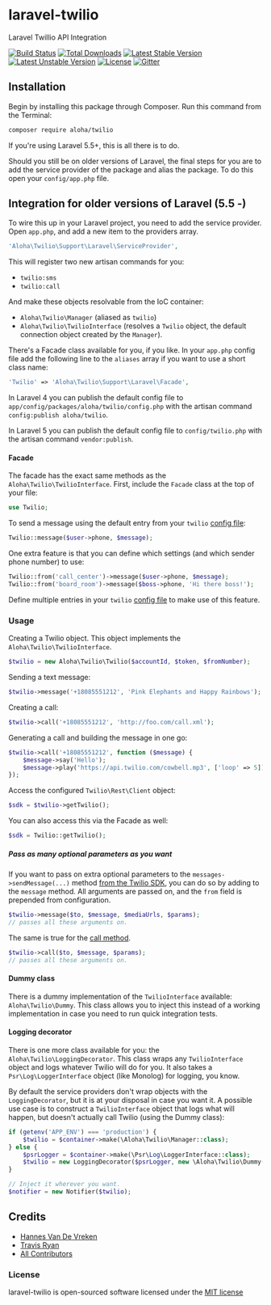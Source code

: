 laravel-twilio
===============
Laravel Twillio API Integration

[![Build Status](https://travis-ci.org/aloha/laravel-twilio.svg)](https://travis-ci.org/aloha/laravel-twilio)
[![Total Downloads](https://poser.pugx.org/aloha/twilio/downloads.svg)](https://packagist.org/packages/aloha/twilio)
[![Latest Stable Version](https://poser.pugx.org/aloha/twilio/v/stable.svg)](https://packagist.org/packages/aloha/twilio)
[![Latest Unstable Version](https://poser.pugx.org/aloha/twilio/v/unstable.svg)](https://packagist.org/packages/aloha/twilio)
[![License](https://poser.pugx.org/aloha/twilio/license.svg)](https://packagist.org/packages/aloha/twilio)
[![Gitter](https://badges.gitter.im/Join%20Chat.svg)](https://gitter.im/aloha/laravel-twilio?utm_source=badge&utm_medium=badge&utm_campaign=pr-badge)

## Installation

Begin by installing this package through Composer. Run this command from the Terminal:

```bash
composer require aloha/twilio
```
If you're using Laravel 5.5+, this is all there is to do.

Should you still be on older versions of Laravel, the final steps for you are to add the service provider of the package and alias the package. To do this open your `config/app.php` file.

## Integration for older versions of Laravel (5.5 -)

To wire this up in your Laravel project, you need to add the service provider.
Open `app.php`, and add a new item to the providers array.

```php
'Aloha\Twilio\Support\Laravel\ServiceProvider',
```

This will register two new artisan commands for you:

- `twilio:sms`
- `twilio:call`

And make these objects resolvable from the IoC container:

- `Aloha\Twilio\Manager` (aliased as `twilio`)
- `Aloha\Twilio\TwilioInterface` (resolves a `Twilio` object, the default connection object created by the `Manager`).

There's a Facade class available for you, if you like. In your `app.php` config file add the following
line to the `aliases` array if you want to use a short class name:

```php
'Twilio' => 'Aloha\Twilio\Support\Laravel\Facade',
```

In Laravel 4 you can publish the default config file to `app/config/packages/aloha/twilio/config.php` with the artisan command `config:publish aloha/twilio`.

In Laravel 5 you can publish the default config file to `config/twilio.php` with the artisan command `vendor:publish`.

#### Facade

The facade has the exact same methods as the `Aloha\Twilio\TwilioInterface`. First, include the `Facade` class at the top of your file:

```php
use Twilio;
```

To send a message using the default entry from your `twilio` [config file](src/config/config.php):

```php
Twilio::message($user->phone, $message);
```

One extra feature is that you can define which settings (and which sender phone number) to use:

```php
Twilio::from('call_center')->message($user->phone, $message);
Twilio::from('board_room')->message($boss->phone, 'Hi there boss!');
```

Define multiple entries in your `twilio` [config file](src/config/config.php) to make use of this feature.

### Usage

Creating a Twilio object. This object implements the `Aloha\Twilio\TwilioInterface`.

```php
$twilio = new Aloha\Twilio\Twilio($accountId, $token, $fromNumber);
```

Sending a text message:

```php
$twilio->message('+18085551212', 'Pink Elephants and Happy Rainbows');
```

Creating a call:

```php
$twilio->call('+18085551212', 'http://foo.com/call.xml');
```

Generating a call and building the message in one go:

```php
$twilio->call('+18085551212', function ($message) {
    $message->say('Hello');
    $message->play('https://api.twilio.com/cowbell.mp3', ['loop' => 5]);
});
```

Access the configured `Twilio\Rest\Client` object:

```php
$sdk = $twilio->getTwilio();
```

You can also access this via the Facade as well:

```php
$sdk = Twilio::getTwilio();
```

##### Pass as many optional parameters as you want

If you want to pass on extra optional parameters to the `messages->sendMessage(...)` method [from the Twilio SDK](https://www.twilio.com/docs/api/messaging/send-messages), you can do so
by adding to the `message` method. All arguments are passed on, and the `from` field is prepended from configuration.

```php
$twilio->message($to, $message, $mediaUrls, $params);
// passes all these arguments on.
```

The same is true for the [call method](https://www.twilio.com/docs/api/voice/call#post-parameters).

```php
$twilio->call($to, $message, $params);
// passes all these arguments on.
```

#### Dummy class

There is a dummy implementation of the `TwilioInterface` available: `Aloha\Twilio\Dummy`. This class
allows you to inject this instead of a working implementation in case you need to run quick integration tests.

#### Logging decorator

There is one more class available for you: the `Aloha\Twilio\LoggingDecorator`. This class wraps any
`TwilioInterface` object and logs whatever Twilio will do for you. It also takes a `Psr\Log\LoggerInterface` object
(like Monolog) for logging, you know.

By default the service providers don't wrap objects with the `LoggingDecorator`,
but it is at your disposal in case you want it. A possible use case is to construct a
`TwilioInterface` object that logs what will happen, but doesn't actually call Twilio (using the Dummy class):

```php
if (getenv('APP_ENV') === 'production') {
    $twilio = $container->make(\Aloha\Twilio\Manager::class);
} else {
    $psrLogger = $container->make(\Psr\Log\LoggerInterface::class);
    $twilio = new LoggingDecorator($psrLogger, new \Aloha\Twilio\Dummy());
}

// Inject it wherever you want.
$notifier = new Notifier($twilio);
```

## Credits

- [Hannes Van De Vreken](https://twitter.com/hannesvdvreken)
- [Travis Ryan](https://twitter.com/nayrsivart)
- [All Contributors](../../contributors)

### License

laravel-twilio is open-sourced software licensed under the [MIT license](http://opensource.org/licenses/MIT)
